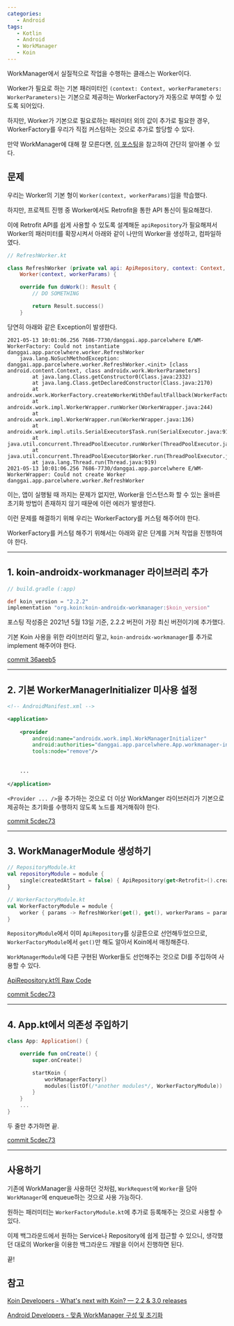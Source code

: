 ```yaml
---
categories: 
   - Android
tags: 
   - Kotlin
   - Android
   - WorkManager
   - Koin
---
```






WorkManager에서 실질적으로 작업을 수행하는 클래스는 Worker이다.

Worker가 필요로 하는 기본 패러미터인  `(context: Context, workerParameters: WorkerParameters)`는 기본으로 제공하는 WorkerFactory가 자동으로 부여할 수 있도록 되어있다.

하지만, Worker가 기본으로 필요로하는 패러미터 외의 값이 추가로 필요한 경우, WorkerFactory를 우리가 직접 커스텀하는 것으로 추가로 할당할 수 있다.

만약 WorkManager에 대해 잘 모른다면, [이 포스팅](https://danggai.github.io/android/Android%EC%97%90%EC%84%9C-WorkManager-%EC%82%AC%EC%9A%A9%ED%95%B4%EB%B3%B4%EA%B8%B0/)을 참고하여 간단히 알아볼 수 있다.





## 문제

우리는 Worker의 기본 형이 `Worker(context, workerParams)`임을 학습했다.

하지만, 프로젝트 진행 중 Worker에서도 Retrofit을 통한 API 통신이 필요해졌다.

이에 Retrofit API를 쉽게 사용할 수 있도록 설계해둔 `apiRepository`가 필요해져서 Worker의 패러미터를 확장시켜서 아래와 같이 나만의 Worker을 생성하고, 컴파일하였다.

```kotlin
// RefreshWorker.kt

class RefreshWorker (private val api: ApiRepository, context: Context, workerParams: WorkerParameters) :
    Worker(context, workerParams) {

    override fun doWork(): Result {
        // DO SOMETHING

        return Result.success()
    }
```

당연히 아래와 같은 Exception이 발생한다.



```
2021-05-13 10:01:06.256 7686-7730/danggai.app.parcelwhere E/WM-WorkerFactory: Could not instantiate danggai.app.parcelwhere.worker.RefreshWorker
    java.lang.NoSuchMethodException: danggai.app.parcelwhere.worker.RefreshWorker.<init> [class android.content.Context, class androidx.work.WorkerParameters]
        at java.lang.Class.getConstructor0(Class.java:2332)
        at java.lang.Class.getDeclaredConstructor(Class.java:2170)
        at androidx.work.WorkerFactory.createWorkerWithDefaultFallback(WorkerFactory.java:95)
        at androidx.work.impl.WorkerWrapper.runWorker(WorkerWrapper.java:244)
        at androidx.work.impl.WorkerWrapper.run(WorkerWrapper.java:136)
        at androidx.work.impl.utils.SerialExecutor$Task.run(SerialExecutor.java:91)
        at java.util.concurrent.ThreadPoolExecutor.runWorker(ThreadPoolExecutor.java:1167)
        at java.util.concurrent.ThreadPoolExecutor$Worker.run(ThreadPoolExecutor.java:641)
        at java.lang.Thread.run(Thread.java:919)
2021-05-13 10:01:06.256 7686-7730/danggai.app.parcelwhere E/WM-WorkerWrapper: Could not create Worker danggai.app.parcelwhere.worker.RefreshWorker
```



이는, 앱이 실행될 때 까지는 문제가 없지만, Worker을 인스턴스화 할 수 있는 올바른 초기화 방법이 존재하지 않기 때문에 이런 에러가 발생한다.

이런 문제를 해결하기 위해 우리는 WorkerFactory를 커스텀 해주어야 한다.

WorkerFactory를 커스텀 해주기 위해서는 아래와 같은 단계를 거쳐 작업을 진행하여야 한다.





---

## 1. koin-androidx-workmanager 라이브러리 추가

```groovy
// build.gradle (:app)

def koin_version = "2.2.2"
implementation "org.koin:koin-androidx-workmanager:$koin_version"
```

포스팅 작성중은 2021년 5월 13일 기준, 2.2.2 버전이 가장 최신 버전이기에 추가했다.

기본 Koin 사용을 위한 라이브러리 말고, `koin-androidx-workmanager`를 추가로 implement 해주어야 한다.



[commit 36aeeb5](https://github.com/danggai/FindMyPackage/commit/36aeeb5e81bf8033175ebe9f33892283f73d88fe)

---

## 2. 기본 WorkerManagerInitializer 미사용 설정

```xml
<!-- AndroidManifest.xml -->

<application>
        
    <provider
        android:name="androidx.work.impl.WorkManagerInitializer"
        android:authorities="danggai.app.parcelwhere.App.workmanager-init" 
        tools:node="remove"/>
    
    
    ...
    
</application>
```



`<Provider ... />`을 추가하는 것으로 더 이상 WorkManger 라이브러리가 기본으로 제공하는 초기화를 수행하지 않도록 노드를 제거해줘야 한다.



[commit 5cdec73](https://github.com/danggai/FindMyPackage/commit/5cdec73889f4c6819b98e326d11ce0481a6d0891)

---

## 3. WorkManagerModule 생성하기



```kotlin
// RepositoryModule.kt
val repositoryModule = module {
    single(createdAtStart = false) { ApiRepository(get<Retrofit>().create(ApiInterface::class.java)) }
}

// WorkerFactoryModule.kt
val WorkerFactoryModule = module {
    worker { params -> RefreshWorker(get(), get(), workerParams = params.get()) }
}
```

`RepositoryModule`에서 이미 `ApiRepository`를 싱글튼으로 선언해두었으므로, `WorkerFactoryModule`에서 `get()`만 해도 알아서 Koin에서 매칭해준다.

`WorkManagerModule`에 다른 구현된 Worker들도 선언해주는 것으로 DI를 주입하여 사용할 수 있다.





[ApiRepository.kt의 Raw Code](https://github.com/danggai/FindMyPackage/blob/dev/app/src/main/java/danggai/app/parcelwhere/data/api/ApiRepository.kt)

[commit 5cdec73](https://github.com/danggai/FindMyPackage/commit/5cdec73889f4c6819b98e326d11ce0481a6d0891)

---

## 4. App.kt에서 의존성 주입하기

```kotlin
class App: Application() {

    override fun onCreate() {
        super.onCreate()

        startKoin {
            workManagerFactory()
            modules(listOf(/*another modules*/, WorkerFactoryModule))
        }
    }    
    ...
}

```



두 줄만 추가하면 끝.

[commit 5cdec73](https://github.com/danggai/FindMyPackage/commit/5cdec73889f4c6819b98e326d11ce0481a6d0891)





---

## 사용하기

기존에 WorkManager을 사용하던 것처럼, `WorkRequest`에 `Worker`을 담아 `WorkManager`에 enqueue하는 것으로 사용 가능하다.

원하는 패러미터는 `WorkerFactoryModule.kt`에 추가로 등록해주는 것으로 사용할 수 있다.

이제 백그라운드에서 원하는 Service나 Repository에 쉽게 접근할 수 있으니, 생각했던 대로의 Worker을 이용한 백그라운드 개발을 이어서 진행하면 된다.



끝!







## 참고

[Koin Developers - What's next with Koin? — 2.2 & 3.0 releases](https://medium.com/koin-developers/whats-next-with-koin-2-2-3-0-releases-6c5464ae5e3d)

[Android Developers - 맞춤 WorkManager 구성 및 초기화](https://developer.android.com/topic/libraries/architecture/workmanager/advanced/custom-configuration?hl=ko#remove-default)